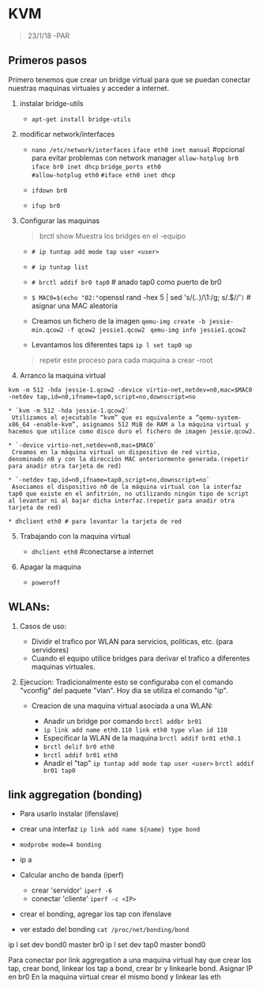 # KVM
> 23/1/18 -PAR

## Primeros pasos
	
Primero tenemos que crear un bridge virtual para que se puedan conectar nuestras maquinas virtuales y acceder a internet.

1. instalar bridge-utils

	* `apt-get install bridge-utils`

2. modificar network/interfaces

	* `nano /etc/network/interfaces`
		`iface eth0 inet manual`	#opcional para evitar problemas con network manager
		`allow-hotplug br0`
		`iface br0 inet dhcp`
		`bridge_ports eth0`			
		`#allow-hotplug eth0`
		`#iface eth0 inet dhcp`
	
	* `ifdown br0`
	* `ifup br0`

3. Configurar las maquinas

	> brctl show Muestra los bridges en el -equipo

	* `# ip tuntap add mode tap user <user>`
	* `# ip tuntap list`
	* `# brctl addif br0 tap0`	# anado tap0 como puerto de br0
	* `$ MAC0=$(echo "02:"`openssl rand -hex 5 | sed 's/\(..\)/\1:/g; s/.$//'`)`	# asignar una MAC aleatoria

	* Creamos un fichero de la imagen
		`qemu-img create -b jessie-min.qcow2 -f qcow2 jessie1.qcow2 `
		`qemu-img info jessie1.qcow2`
	
	* Levantamos los diferentes taps
		`ip l set tap0 up`	
	> repetir este proceso para cada maquina a crear  -root


4. Arranco la maquina virtual

```kvm -m 512 -hda jessie-1.qcow2 -device virtio-net,netdev=n0,mac=$MAC0 -netdev tap,id=n0,ifname=tap0,script=no,downscript=no```
	
	* `kvm -m 512 -hda jessie-1.qcow2`
	 Utilizamos el ejecutable “kvm” que es equivalente a “qemu-system-x86_64 -enable-kvm”, asignamos 512 MiB de RAM a la máquina virtual y hacemos que utilice como disco duro el fichero de imagen jessie.qcow2.
	
	* `-device virtio-net,netdev=n0,mac=$MAC0`
	 Creamos en la máquina virtual un dispositivo de red virtio, denominado n0 y con la dirección MAC anteriormente generada.(repetir para anadir otra tarjeta de red)
	
	* `-netdev tap,id=n0,ifname=tap0,script=no,downscript=no`
	 Asociamos el dispositivo n0 de la máquina virtual con la interfaz tap0 que existe en el anfitrión, no utilizando ningún tipo de script al levantar ni al bajar dicha interfaz.(repetir para anadir otra tarjeta de red)

	* dhclient eth0	# para levantar la tarjeta de red

5. Trabajando con la maquina virtual
	* `dhclient eth0` #conectarse a internet

6. Apagar la maquina
	* `poweroff`

## WLANs:
	
1. Casos de uso:
	* Dividir el trafico por WLAN para servicios, politicas, etc. (para servidores)	
	* Cuando el equipo utilice bridges para derivar el trafico a diferentes maquinas virtuales.

2. Ejecucion:
	Tradicionalmente esto se configuraba con el comando "vconfig" del paquete "vlan". Hoy dia se utiliza el comando "ip".

	* Creacion de una maquina virtual asociada a una WLAN:
	
		* Anadir un bridge por comando `brctl addbr br01`
		* `ip link add name eth0.110 link eth0 type vlan id 110`
		* Especificar la WLAN de la maquina `brctl addif br01 eth0.1` 
		* `brctl delif br0 eth0`
		* `brctl addif br01 eth0`
		* Anadir el "tap" `ip tuntap add mode tap user <user>` `brctl addif br01 tap0`

## link aggregation (bonding)

* Para usarlo instalar (ifenslave)
* crear una interfaz `ip link add name ${name} type bond`
* `modprobe mode=4 bonding`
* ip a 
* Calcular ancho de banda (iperf)
	* crear 'servidor' `iperf -6`
	* conectar 'cliente' `iperf -c <IP>`

* crear el bonding, agregar los tap con ifenslave
* ver estado del bonding `cat /proc/net/bonding/bond`

ip l set dev bond0 master br0
ip l set dev tap0 master bond0

Para conectar por link aggregation a una maquina virtual hay que crear los tap, crear bond, linkear los tap a bond, crear br y linkearle bond. Asignar IP en br0
En la maquina virtual crear el mismo bond y linkear las eth